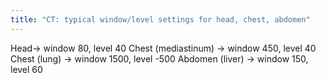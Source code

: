 ```yaml
---
title: "CT: typical window/level settings for head, chest, abdomen"
---
```

Head&#8594; window 80, level 40
Chest (mediastinum) &#8594; window 450, level 40
Chest (lung) &#8594; window 1500, level -500
Abdomen (liver) &#8594; window 150, level 60

